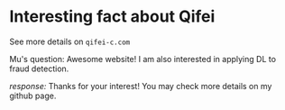 # Interesting fact about Qifei

See more details on `qifei-c.com`

Mu's question: Awesome website! I am also interested in applying DL to fraud detection. 

*response:* Thanks for your interest! You may check more details on my github page.